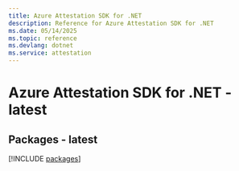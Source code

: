 ```yaml
---
title: Azure Attestation SDK for .NET
description: Reference for Azure Attestation SDK for .NET
ms.date: 05/14/2025
ms.topic: reference
ms.devlang: dotnet
ms.service: attestation
---
```

# Azure Attestation SDK for .NET - latest
## Packages - latest
[!INCLUDE [packages](attestation-index.md)]